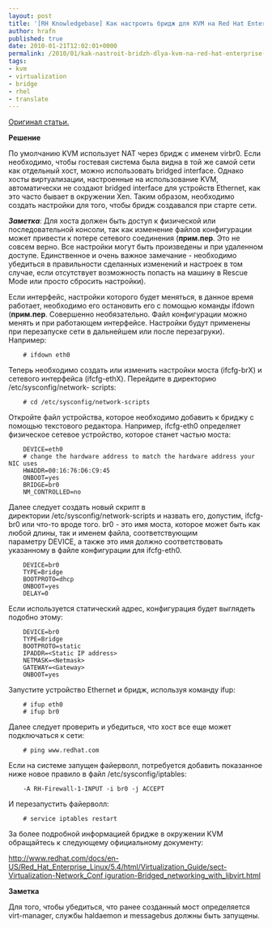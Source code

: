 ```yaml
--- 
layout: post 
title: '[RH Knowledgebase] Как настроить бридж для KVM на Red Hat Enterprise Linux 5.4' 
author: hrafn 
published: true 
date: 2010-01-21T12:02:01+0000 
permalink: /2010/01/kak-nastroit-bridzh-dlya-kvm-na-red-hat-enterprise-linux-5-4 
tags:
- kvm
- virtualization
- bridge
- rhel
- translate
--- 
```


[Оригинал статьи.](http://kbase.redhat.com/faq/docs/DOC-19071)

**Решение**

По умолчанию KVM использует NAT через бридж с именем virbr0. Если необходимо,
чтобы гостевая система была видна в той же самой сети как отдельный хост,
можно использовать bridged interface. Однако хосты виртуализации, настроенные
на использование KVM, автоматически не создают bridged interface для устройств
Ethernet, как это часто бывает в окружении Xen. Таким образом, необходимо
создать настройки для того, чтобы бридж создавался при старте сети.

<!--more-->

**_Заметка_**: Для хоста должен быть доступ к физической или последовательной консоли, так как изменение файлов конфигурации может привести к потере сетевого соединения (**прим.пер**. Это не совсем верно. Все настройки могут быть произведены и при удаленном доступе. Единственное и очень важное замечание - необходимо убедиться в правильности сделанных изменений и настроек в том случае, если отсутствует возможность попасть на машину в Rescue Mode или просто сбросить настройки).

Если интерфейс, настройки которого будет меняться, в данное время работает,
необходимо его остановить его с помощью команды ifdown (**прим.пер**.
Совершенно необязательно. Файл конфигурации можно менять и при работающем
интерфейсе. Настройки будут применены при перезапуске сети в дальнейшем или
после перезагруки). Например:

		# ifdown eth0

Теперь необходимо создать или изменить настройки моста (ifcfg-brX) и сетевого
интерфейса (ifcfg-ethX). Перейдите в директорию /etc/sysconfig/network-
scripts:

		# cd /etc/sysconfig/network-scripts

Откройте файл устройства, которое необходимо добавить к бриджу с помощью
текстового редактора. Например, ifcfg-eth0 определяет физическое сетевое
устройство, которое станет частью моста:

		DEVICE=eth0
		# change the hardware address to match the hardware address your NIC uses
		HWADDR=00:16:76:D6:C9:45
		ONBOOT=yes
		BRIDGE=br0
		NM_CONTROLLED=no

Далее следует создать новый скрипт в директории /etc/sysconfig/network-scripts
и назвать его, допустим, ifcfg-br0 или что-то вроде того. br0 - это имя моста,
которое может быть как любой длины, так и именем файла, соответствующим
параметру DEVICE, а также это имя должно соответствовать указанному в файле
конфигурации для ifcfg-eth0.

		DEVICE=br0
		TYPE=Bridge
		BOOTPROTO=dhcp
		ONBOOT=yes
		DELAY=0

Если используется статический адрес, конфигурация будет выглядеть подобно
этому:

		DEVICE=br0
		TYPE=Bridge
		BOOTPROTO=static
		IPADDR=<Static IP address>
		NETMASK=<Netmask>
		GATEWAY=<Gateway>
		ONBOOT=yes

Запустите устройство Ethernet и бридж, используя команду ifup:

		# ifup eth0
		# ifup br0

Далее следует проверить и убедиться, что хост все еще может подключаться к
сети:

		# ping www.redhat.com

Если на системе запущен файерволл, потребуется добавить показанное ниже новое
правило в файл /etc/sysconfig/iptables:

		-A RH-Firewall-1-INPUT -i br0 -j ACCEPT  

И перезапустить файерволл:

		# service iptables restart

За более подробной информацией бридже в окружении KVM обращайтесь к следующему
официальному документу:

[http://www.redhat.com/docs/en-US/Red_Hat_Enterprise_Linux/5.4/html/Virtualization_Guide/sect-Virtualization-Network_Conf iguration-Bridged_networking_with_libvirt.html](http://www.redhat.com/docs/en-US/Red_Hat_Enterprise_Linux/5.4/html/Virtualization_Guide/sect-Virtualization-Network_Configuration-Bridged_networking_with_libvirt.html)

**Заметка**

Для того, чтобы убедиться, что ранее созданный мост определяется virt-manager,
службы haldaemon и messagebus должны быть запущены.


